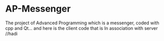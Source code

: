 # AP-Messenger
The project of Advanced Programming which is a messenger, coded with cpp and Qt...
and here is the client code that is In association with server 
//hadi 
